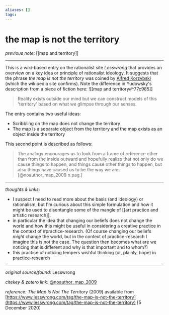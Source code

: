 ```yaml
---
aliases: []
tags:
---
```


# the map is not the territory

_previous note:_ [[map and territory]]

---

This is a wiki-based entry on the rationalist site _Lesswrong_ that provides an overview on a key idea or principle of rationalist ideology. It suggests that the phrase _the map is not the territory_ was coined by [Alfred Korzybski](https://en.wikipedia.org/wiki/Alfred_Korzybski) (which the wikipedia site confirms). Note the difference in Yudowsky's description from a piece of fiction here: ![[map and territory#^77c985]]

>Reality exists outside our mind but we can construct models of this 'territory' based on what we glimpse through our senses.

The entry contains two useful ideas:

- Scribbling on the map does not change the territory
- The map is a separate object from the territory and the map exists as an object inside the territory

This second point is described as follows:

>The analogy encourages us to look from a frame of reference other than from the inside outward and hopefully realize that not only do we cause things to happen, and things cause other things to happen, but also things have caused us to be the way we are.[@noauthor_map_2009 n.pag.]

---

_thoughts & links:_

- I suspect I need to read more about the basis (and ideology) or rationalism, but I'm curious about this simple formulation and how it might be used to disentangle some of the mangle of [[art practice and artistic research]].
- in particular the idea that changing our beliefs does not change the world and how this might be useful in considering a creative practice in the context of #practice-research. (Of course changing our beliefs _might_ change the world, but in the context of practice-research I imagine this is not the case. The question then becomes what are we noticing that is different and why is that important and to whom?) 
- this practice of noticing tempers wishful thinking (or, plainly, hope) in practice-research



---

_original source/found:_ Lesswrong

_citekey & zotero link:_ [@noauthor_map_2009](zotero://select/items/1_LA5JMQXF)

_reference:_ _The Map Is Not The Territory_ (2009) available from [https://www.lesswrong.com/tag/the-map-is-not-the-territory](https://www.lesswrong.com/tag/the-map-is-not-the-territory) \[5 December 2020\]



